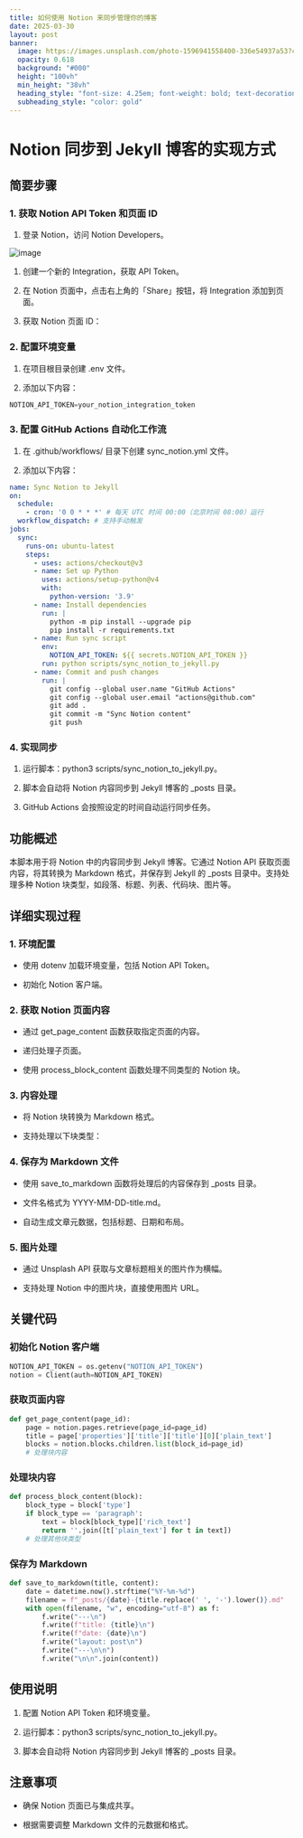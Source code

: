 ```yaml
---
title: 如何使用 Notion 来同步管理你的博客
date: 2025-03-30
layout: post
banner:
  image: https://images.unsplash.com/photo-1596941558400-336e54937a53?crop=entropy&cs=tinysrgb&fit=max&fm=jpg&ixid=M3w2OTIwMzJ8MHwxfHJhbmRvbXx8fHx8fHx8fDE3NDMzMjMwMTR8&ixlib=rb-4.0.3&q=80&w=1080
  opacity: 0.618
  background: "#000"
  height: "100vh"
  min_height: "38vh"
  heading_style: "font-size: 4.25em; font-weight: bold; text-decoration: underline"
  subheading_style: "color: gold"
---
```


# Notion 同步到 Jekyll 博客的实现方式

## 简要步骤

### 1. 获取 Notion API Token 和页面 ID

1. 登录 Notion，访问 Notion Developers。

![image](https://prod-files-secure.s3.us-west-2.amazonaws.com/a7a0cc5a-89b9-4cda-8686-1fba0ca52f40/d19c1afe-dea5-4312-9333-786b0ba83054/image.png?X-Amz-Algorithm=AWS4-HMAC-SHA256&X-Amz-Content-Sha256=UNSIGNED-PAYLOAD&X-Amz-Credential=ASIAZI2LB4664K5HTHR7%2F20250330%2Fus-west-2%2Fs3%2Faws4_request&X-Amz-Date=20250330T082334Z&X-Amz-Expires=3600&X-Amz-Security-Token=IQoJb3JpZ2luX2VjECAaCXVzLXdlc3QtMiJHMEUCIDU14NNO3pgtJhWspCUCs6N2zJsMM6MwlwmExVqc8An%2FAiEA9TgsHYksC3Oz9g%2B7bhXORn%2B7Fj6449QCaXickWz5MFwqiAQIif%2F%2F%2F%2F%2F%2F%2F%2F%2F%2FARAAGgw2Mzc0MjMxODM4MDUiDLW%2FPmB9L8EOFeZiSSrcA9LPsr5doWsrEMOG6g%2FfvgoOWuOD4UrayZE7Gnmkp7Fx%2BzfDds3sUwJhcX1f1P003PaWRgxPDwLJ9eWE4AgLk7vGJOdXNkgw5Qo%2Fr%2F2JXhVXAdh2vT1QMRfqLFQOV4CaRlIIGr8z9aV6vn2mqH3L1RE6do8brkXGec9CFIWO4hSL5real%2F6wOnpTq5RJDbfM3lE2m%2BHuGS4OevO8dUuW2p6S4fW8lQOM97i3TnPg8czOr4rJ4LEP4m%2Bh6yN%2FCxETQ%2FPUTaC4EIK%2BAHaSNgq%2BwpSYNEcgizGIHW7TlWlKpHdrVVzTUx4rEyj99XT0W6vG2JRd5h7%2F%2B3tF5K6EpQzkHroZ4k79Dkdn4OSqFU4WkPM%2BDML5kKzhNsAvhdVxWgJyf8df0zeyQ30uSqvx%2Brh6sERxnk1F66ulcnZvFwz6RU8OaXaJ7A2%2FKwGHl3PTdVrNx%2BmxAUoLtdi4od2ANFkCclJDWjzx2O3oUzqA3%2BN1c7X4Rfwecr%2F3dsqd7i5igJE5e9RvEQqyVW03Dqg0BEe6hfCVuB9FTM2vq0zFrhAGgeBWsHQw7Kj1DiofJDBYh%2B2xHRc9kDZ3EPoAY%2BvAilhNxO%2FpXoKheweCcMRxkQhustMHlxD4Abw%2Bej3E5NAIMLjwo78GOqUBvMYREXgE3cTR%2Fx4WFJOTJ9XYrEdmu%2BhhmueZjHgNEyvQF5LP%2B%2BY6zkUxQltzjE9gNYeQILjyzNjrss32L58R5WOk0vksR6oYhbFuAzgNVAmJaf8kbVLc8GIoOLAq79p5rjIuqZF7%2FbH%2BqaK7D%2FR3VrKvSCUCgdR6xMSAO8PrnooKytOPWOs0cwlmUcvJPZP6h4NmvT007Pfyi7Ej%2FRay0yeqpn5S&X-Amz-Signature=da94e4f5df6d630d12dab09a8e10d699c86a1a71c621bf9b21884926089ed90f&X-Amz-SignedHeaders=host&x-id=GetObject)

1. 创建一个新的 Integration，获取 API Token。

1. 在 Notion 页面中，点击右上角的「Share」按钮，将 Integration 添加到页面。

1. 获取 Notion 页面 ID：


### 2. 配置环境变量

1. 在项目根目录创建 .env 文件。

1. 添加以下内容：

```javascript
NOTION_API_TOKEN=your_notion_integration_token
```

### 3. 配置 GitHub Actions 自动化工作流

1. 在 .github/workflows/ 目录下创建 sync_notion.yml 文件。

1. 添加以下内容：

```yaml
name: Sync Notion to Jekyll
on:
  schedule:
    - cron: '0 0 * * *' # 每天 UTC 时间 00:00（北京时间 08:00）运行
  workflow_dispatch: # 支持手动触发
jobs:
  sync:
    runs-on: ubuntu-latest
    steps:
      - uses: actions/checkout@v3
      - name: Set up Python
        uses: actions/setup-python@v4
        with:
          python-version: '3.9'
      - name: Install dependencies
        run: |
          python -m pip install --upgrade pip
          pip install -r requirements.txt
      - name: Run sync script
        env:
          NOTION_API_TOKEN: ${{ secrets.NOTION_API_TOKEN }}
        run: python scripts/sync_notion_to_jekyll.py
      - name: Commit and push changes
        run: |
          git config --global user.name "GitHub Actions"
          git config --global user.email "actions@github.com"
          git add .
          git commit -m "Sync Notion content"
          git push
```

### 4. 实现同步

1. 运行脚本：python3 scripts/sync_notion_to_jekyll.py。

1. 脚本会自动将 Notion 内容同步到 Jekyll 博客的 _posts 目录。

1. GitHub Actions 会按照设定的时间自动运行同步任务。

## 功能概述

本脚本用于将 Notion 中的内容同步到 Jekyll 博客。它通过 Notion API 获取页面内容，将其转换为 Markdown 格式，并保存到 Jekyll 的 _posts 目录中。支持处理多种 Notion 块类型，如段落、标题、列表、代码块、图片等。

## 详细实现过程

### 1. 环境配置

- 使用 dotenv 加载环境变量，包括 Notion API Token。

- 初始化 Notion 客户端。

### 2. 获取 Notion 页面内容

- 通过 get_page_content 函数获取指定页面的内容。

- 递归处理子页面。

- 使用 process_block_content 函数处理不同类型的 Notion 块。

### 3. 内容处理

- 将 Notion 块转换为 Markdown 格式。

- 支持处理以下块类型：


### 4. 保存为 Markdown 文件

- 使用 save_to_markdown 函数将处理后的内容保存到 _posts 目录。

- 文件名格式为 YYYY-MM-DD-title.md。

- 自动生成文章元数据，包括标题、日期和布局。

### 5. 图片处理

- 通过 Unsplash API 获取与文章标题相关的图片作为横幅。

- 支持处理 Notion 中的图片块，直接使用图片 URL。

## 关键代码

### 初始化 Notion 客户端

```python
NOTION_API_TOKEN = os.getenv("NOTION_API_TOKEN")
notion = Client(auth=NOTION_API_TOKEN)
```

### 获取页面内容

```python
def get_page_content(page_id):
    page = notion.pages.retrieve(page_id=page_id)
    title = page['properties']['title']['title'][0]['plain_text']
    blocks = notion.blocks.children.list(block_id=page_id)
    # 处理块内容
```

### 处理块内容

```python
def process_block_content(block):
    block_type = block['type']
    if block_type == 'paragraph':
        text = block[block_type]['rich_text']
        return ''.join([t['plain_text'] for t in text])
    # 处理其他块类型
```

### 保存为 Markdown

```python
def save_to_markdown(title, content):
    date = datetime.now().strftime("%Y-%m-%d")
    filename = f"_posts/{date}-{title.replace(' ', '-').lower()}.md"
    with open(filename, "w", encoding="utf-8") as f:
        f.write("---\n")
        f.write(f"title: {title}\n")
        f.write(f"date: {date}\n")
        f.write("layout: post\n")
        f.write("---\n\n")
        f.write("\n\n".join(content))
```

## 使用说明

1. 配置 Notion API Token 和环境变量。

1. 运行脚本：python3 scripts/sync_notion_to_jekyll.py。

1. 脚本会自动将 Notion 内容同步到 Jekyll 博客的 _posts 目录。

## 注意事项

- 确保 Notion 页面已与集成共享。

- 根据需要调整 Markdown 文件的元数据和格式。
